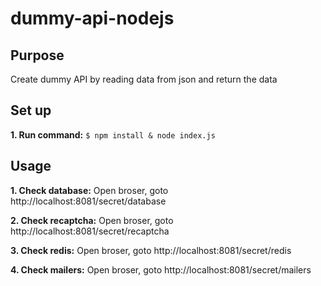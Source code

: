 # dummy-api-nodejs
## Purpose
Create dummy API by reading data from json and return the data

## Set up
**1. Run command:**
`
$ npm install & node index.js
`
## Usage
**1. Check database:**
Open broser, goto http://localhost:8081/secret/database

**2. Check recaptcha:**
Open broser, goto http://localhost:8081/secret/recaptcha

**3. Check redis:**
Open broser, goto http://localhost:8081/secret/redis

**4. Check mailers:**
Open broser, goto http://localhost:8081/secret/mailers
